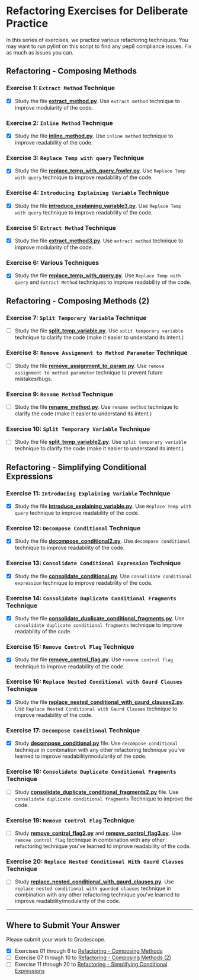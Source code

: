 # Refactoring Exercises for Deliberate Practice

In this series of exercises, we practice various refactoring techniques. You may want to run pylint on this script to find any pep8 compliance issues. Fix as much as issues you can.

## Refactoring - Composing Methods

### Exercise 1: `Extract Method` Technique

- [X] Study the file [**extract_method.py**](extract_method.py). Use `extract method` technique to improve modularity of the code.

### Exercise 2: `Inline Method` Technique

- [X] Study the file [**inline_method.py**](./inline_method.py). Use `inline method` technique to improve readability of the code.

### Exercise 3: `Replace Temp with query` Technique

- [X] Study the file [**replace_temp_with_query_fowler.py**](./replace_temp_with_query_fowler.py). Use `Replace Temp with query` technique to improve readability of the code.

### Exercise 4: `Introducing Explaining Variable` Technique

- [X] Study the file [**introduce_explaining_variable3.py**](./introduce_explaining_variable3.py). Use `Replace Temp with query` technique to improve readability of the code.

### Exercise 5: `Extract Method` Technique

- [X] Study the file [**extract_method3.py**](./extract_method3.py). Use `extract method` technique to improve modularity of the code.

### Exercise 6: Various Techniques

- [X] Study the file [**replace_temp_with_query.py**](./replace_temp_with_query.py). Use `Replace Temp with query` and `Extract Method` techniques to improve readability of the code.

## Refactoring - Composing Methods (2)

### Exercise 7: `Split Temporary Variable` Technique

- [ ] Study the file [**split_temp_variable.py**](./split_temp_variable.py). Use `split temporary variable` technique to clarify the code (make it easier to understand its intent.)

### Exercise 8: `Remove Assignment to Method Parameter` Technique

- [ ] Study the file [**remove_assignment_to_param.py**](./remove_assignment_to_param.py). Use `remove assignment to method parameter` technique to prevent future mistakes/bugs.

### Exercise 9: `Rename Method` Technique

- [ ] Study the file [**rename_method.py**](./rename_method.py). Use `rename method` technique to clarify the code (make it easier to understand its intent.)

### Exercise 10: `Split Temporary Variable` Technique

- [ ] Study the file [**split_temp_variable2.py**](./split_temp_variable2.py). Use `split temporary variable` technique to clarify the code (make it easier to understand its intent.)

## Refactoring - Simplifying Conditional Expressions

### Exercise 11: `Introducing Explaining Variable` Technique

- [X] Study the file [**introduce_explaining_variable.py**](./introduce_explaining_variable.py). Use `Replace Temp with query` technique to improve readability of the code.

### Exercise 12: `Decompose Conditional` Technique

- [X] Study the file [**decompose_conditional2.py**](./decompose_conditional2.py). Use `decompose conditional` technique to improve readability of the code.

### Exercise  13: `Consolidate Conditional Expression` Technique

- [X] Study the file [**consolidate_conditional.py**](./consolidate_conditional.py). Use `consolidate conditional expression` technique to improve readability of the code.

### Exercise  14: `Consolidate Duplicate Conditional Fragments` Technique

- [X] Study the file [**consolidate_duplicate_conditional_fragments.py**](./consolidate_duplicate_conditional_fragments.py). Use `consolidate duplicate conditional fragments` technique to improve readability of the code.

### Exercise  15: `Remove Control Flag` Technique

- [X] Study the file [**remove_control_flag.py**](./remove_control_flag.py). Use `remove control flag` technique to improve readability of the code.

### Exercise  16: `Replace Nested Conditional with Gaurd Clauses` Technique

- [X] Study the file [**replace_nested_conditional_with_gaurd_clauses2.py**](./replace_nested_conditional_with_gaurd_clauses2.py). Use `Replace Nested Conditional with Gaurd Clauses` technique to improve readability of the code.

### Exercise  17: `Decompose Conditional` Technique

- [X] Study [**decompose_conditional.py**](./decompose_conditional.py) file. Use `decompose conditional` technique in combination with any other refactoring technique you've learned to improve readability/modularity of the code.

### Exercise  18: `Consolidate Duplicate Conditional Fragments` Technique

- [ ] Study [**consolidate_duplicate_conditional_fragments2.py**](./consolidate_duplicate_conditional_fragments2.py) file. Use `consolidate duplicate conditional fragments` Technique to improve the code.

### Exercise 19: `Remove Control Flag` Technique

- [ ] Study [**remove_control_flag2.py**](./remove_control_flag2.py) and [**remove_control_flag3.py**](./remove_control_flag3.py). Use `remove control flag` technique in combination with any other refactoring technique you've learned to improve readability of the code.

### Exercise 20: `Replace Nested Conditional With Gaurd Clauses` Technique

- [ ] Study [**replace_nested_conditional_with_gaurd_clauses.py**](./replace_nested_conditional_with_gaurd_clauses.py). Use `replace nested conditional with gaurded clauses` technique in combination with any other refactoring technique you've learned to improve readability/modularity of the code.

---

## Where to Submit Your Answer

Please submit your work to Gradescope.

- [X] Exercises 01 through 6 to [Refactoring - Composing Methods](https://www.gradescope.com/courses/206382/assignments/992928)
- [ ] Exercise 07 through 10 to [Refactoring - Composing Methods (2)](https://www.gradescope.com/courses/206382/assignments/1007195)
- [ ] Exercise 11 through 20 to [Refactoring - Simplifying Conditional Expressions](https://www.gradescope.com/courses/206382/assignments/1013900)
